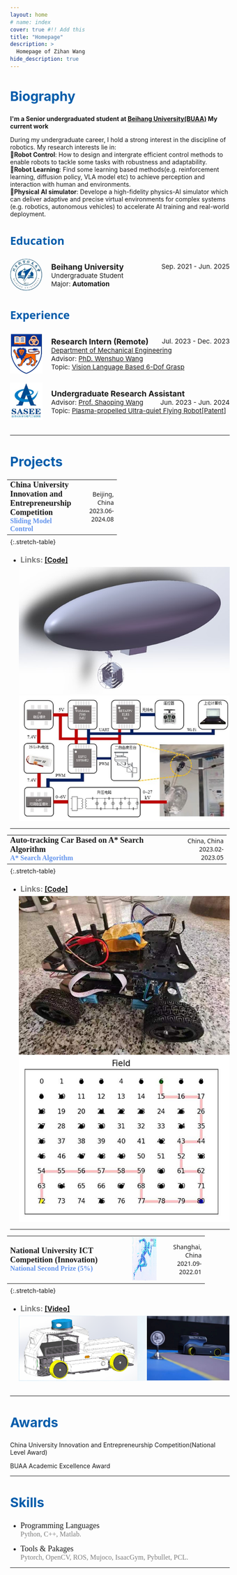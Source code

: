 ```yaml
---
layout: home
# name: index
cover: true #!! Add this
title: "Homepage"
description: >
  Homepage of Zihan Wang
hide_description: true
---
```

<!-- <script type="text/javascript">
	document.getElementsByClassName("page-title")[0].classList.add("sr-only");
</script>  -->

<!-- <style type="text/css">
	.page-title {
		position: absolute;
		width: 1px;
    height: 1px;
    margin: -1px;
    border: 0;
    padding: 0;
    clip: rect(0 0 0 0);
	}
</style> -->
<style>
  h1 {
    color:rgb(1,92,171); /* 更改为你想要的颜色 */
  }
</style>
<style>
  h3 {
    font-family: sans;
    color: rgb(0, 0, 0);
    font-size: 1.2rem;
  }
  span.small-text {
    font-size: 1rem; /* 或其他你想要的大小 */
  }
</style>

<style type="text/css">
  .body-social > ul {
    display: inline-block;
    list-style-type: none;
    margin-bottom: 0;
    overflow: hidden;
    padding: 0;
  }

  .body-social > ul > li {
    float: left;
    
    /* padding-left: 5px; */
    padding-right: 10px;
    
    /* display: inline-block; */
  }


  .body-social > ul > li > a {
    display: inline;
    text-align: center;
    font-size: 0.95rem;
    font-weight: 600;
    /*width: 3rem;*/
    /*height: 4rem;*/
    padding: 4px;
    
    /* line-height: 3rem; */
    
    text-decoration: none;
    border-width: 1px;
    border-style: solid;
    border-radius: 5px;
    transition: background-color 250ms, color 250ms, text-decoration-color 250ms, border-color 250ms;
    
    /* border-bottom: none; */
  }

  .body-social > ul > li > a:not(.btn):not(.no-hover) {
    border-color: var(--accent-color);
  }

  .body-social > ul > li > a:hover {
    color: white;
    background-color: var(--accent-color);
    border-radius: 5px;
    padding: 4px;
    transition: background-color 250ms, color 250ms, text-decoration-color 250ms, border-color 250ms;
  }

  .note-sm:before, .note:before {
    font-size: 1.3rem;
    color: rgb(1,92,171);
    line-height: 0.5em;
    /* padding: 1px; */
  }
</style>

<style>
/* Summary title style */
.summary-title {
  font-family: sans;
  font-size: 1.1rem;
  color: rgb(1,92,171);
  line-height: 1.8em;
  font-weight: bold;
  margin: 0.0em 0em;
  cursor: pointer;
}

/* Collapsible content styling */
.collapsible-content {
  display: none; /* Hide by default */
  width: 85%;
  font-size: 15px;
  color: gray;
  margin-top: 0.5em;
}
</style>

<h2 class="h1" style="color: rgb(1,92,171); font-weight: bold; font-size:30px" id="biography">Biography </h2>

**I'm a Senior undergraduated student at [Beihang University(BUAA)](https://ev.buaa.edu.cn/) My current work**

<!-- Previously, I received my B.Eng. from [Beihang University(BUAA)](https://ev.buaa.edu.cn/), where I was advised by []().  -->

During my undergraduate career, I hold a strong interest in the discipline of robotics. My research interests lie in:  
🌟**Robot Control**: How to design and intergrate efficient control methods to enable robots to tackle some tasks with robustness and adaptability.  
🌟**Robot Learning**: Find some learning based methods(e.g. reinforcement learning, diffusion policy, VLA model etc) to achieve perception and interaction with human and environments.  
🌟**Physical AI simulator**: Develope a high-fidelity physics-AI simulator which can deliver adaptive and precise virtual environments for complex systems (e.g. robotics, autonomous vehicles) to accelerate AI training and real-world deployment.

<!-- I'm interested in **Robotics**, **Machine Learning** and **Optimal Control**. Currently, I'm working on **Humanoid** and **Aerial Manipulation**. -->

<h3 class="h2" style="color: rgb(1,92,171); font-size: 25px; font-weight: bold;" id="">Education </h3>
<div>
  <!-- <div style="display: flex; align-items: center; margin:0rem 0rem 0.2rem 0rem">
      <div style="width: 15%; display: inline-block;">
          <img src="assets/images/cmu-seal-r.png" style="border-radius: 50%;">
      </div>
      <div style="padding-left: 4%; width: 83%; display: inline-block; height: 100%;">
          <span>
              <b style="font-size: 18px;">Carnegie Mellon University</b>
              <span style="font-size: 15px; float: right">Aug. 2024 - Present</span>
          </span><br>
          <span style="font-size: 15px;">Master Student</span><br>
          <span style="font-size: 15px;">Major:</span> <span style="font-size: 15px; font-weight: bold;">Robotic Systems Development</span><br>
      </div>
  </div> -->
  <!-- <br> -->
  <div style="display: flex; align-items: center; margin:0rem 0rem 0.2rem 0rem">
      <div style="width: 15%; display: inline-block;">
          <img src="assets/images/buaa.jpg" style="border-radius: 50%;">
      </div>
      <div style="padding-left: 4%; width: 83%; display: inline-block; height: 100%;">
          <span>
              <b style="font-size: 18px;">Beihang University</b>
              <span style="font-size: 15px; float: right">Sep. 2021 - Jun. 2025</span>
          </span><br>
          <span style="font-size: 15px;">Undergraduate Student</span><br>
          <span style="font-size: 15px;">Major:</span> <span style="font-size: 15px; font-weight: bold;">Automation</span><br>
      </div>
  </div>
</div>

<h3 class="h2" style="color: rgb(1,92,171); font-size: 25px; font-weight: bold;" id="">Experience </h3>
<div>
    <div style="display: flex; align-items: center;">
        <div style="width: 15%; display: inline-block;">
            <img src="assets/images/nus.jpg" style="border-square: 50%;">
        </div>
        <div style="padding-left: 4%; width: 83%; display: inline-block;">
            <span>
                <b style="font-size: 18px;">Research Intern (Remote)</b>
                <span style="font-size: 15px; float: right">Jul. 2023 - Dec. 2023</span>
            </span><br>
            <span style="font-size: 15px;"><a href="https://cde.nus.edu.sg/me/" target="_blank">Department of Mechanical Engineering</a></span><br>
            <span style="font-size: 15px;">Advisor: <a href="https://ieeexplore.ieee.org/author/37089168198" target="_blank">PhD. Wenshuo Wang</a></span><br>
            <span style="font-size: 15px;">Topic: <a href="https://docs.google.com/presentation/d/1AB1nN69qvbDMoYwKr_wVQCPA4gvBt-gM/edit?usp=drive_link&ouid=110514396844944080931&rtpof=true&sd=true" target="_blank">Vision Language Based 6-Dof Grasp</a></span><br>
        </div>
    </div>
    <br>
    <div style="display: flex; align-items: center;">
        <div style="width: 15%; display: inline-block;">
            <img src="assets/images/sasee.jpg" style="border-square: 50%;" width="100%">
        </div>
        <div style="padding-left: 4%; width: 83%; display: inline-block;">
            <span>
                <b style="font-size: 18px;">Undergraduate Research Assistant</b>
                <span style="font-size: 15px; float: right">Jun. 2023 - Jun. 2024</span>
            </span><br>
            <span style="font-size: 15px;">Advisor: <a href="https://shi.buaa.edu.cn/wangshaoping/en/index.htm" target="_blank">Prof. Shaoping Wang</a></span><br>
           <span style="font-size: 15px;">Topic: <a href="https://patents.google.com/patent/CN118220461A/en?oq=+CN118220461A" target="_blank">Plasma-propelled Ultra-quiet Flying Robot[Patent]</a></span><br>
        </div>
    </div>
    <!-- <br>
    <div style="display: flex; align-items: center;">
        <div style="width: 15%; display: inline-block;">
            <img src="assets/images/nls.svg" style="border-square: 50%;" width="90%">
        </div>
        <div style="padding-left: 4%; width: 83%; display: inline-block;">
            <span>
                <b style="font-size: 18px;">Undergraduate Research Assistant</b>
                <span style="font-size: 15px; float: right">Sep. 2022 - Feb. 2023</span>
            </span><br>
            <span style="font-size: 15px;"><a href="https://isn.sjtu.edu.cn/web/index" target="_blank">Institute for Sensing and Navigation at SJTU</a></span><br>
            <span style="font-size: 15px;">Advisor: <a href="https://drone.sjtu.edu.cn/dpzou/" target="_blank">Prof. Danping Zou</a></span><br>
            <span style="font-size: 15px;">Topic: </span><span style="font-size: 15px; font-weight: bold">Autonomous Drone Racing</span>
        </div>
    </div> -->
    <br>
</div>

<!-- You can find me on [Instagram](http://instagram.com/abirsaha_){:target="_blank"}. -->

<!-- <div class="body-social sidebar-social">
  <ul>
    <li> <a href="https://www.linkedin.com/in/abirsaha-" title="LinkedIn" class="no-mark-external" target="_blank"> <span class="icon-linkedin2"></span> <span aria-hidden="true">LinkedIn </span><span class="sr-only">Zihan Wang's LinkedIn profile</span></a></li>
    <li> <a href="https://scholar.google.co.uk/citations?hl=en&amp;user=40lh_7kAAAAJ&amp;view_op=list_works&amp;sortby=pubdate" title="Google Scholar" class="no-mark-external" target="_blank"> <span class="icon-googlescholar"></span> <span aria-hidden="true">Google Scholar </span><span class="sr-only">Zihan Wang's Google Scholar page</span></a></li>
    <li> <a href="https://twitter.com/abirsaha_" title="Twitter" class="no-mark-external" target="_blank"> <span class="icon-twitter"></span> <span aria-hidden="true">Twitter </span><span class="sr-only">Zihan Wang's Twitter profile</span></a></li>
    <!-- <li> <a href="https://instagram.com/abiroutdoors" title="Instagram" class="no-mark-external" target="_blank"> <span class="icon-instagram"></span> <span aria-hidden="true">Instagram </span><span class="sr-only">Zihan Wang's Instagram profile</span></a></li> 
  </ul>
</div> -->

<!-- ---
<h2 class="h1" style="color: rgb(1,92,171); font-weight: bold; font-size:30px" id="publication">Publication</h2>
<span style="font-size: 1.2rem;">
  (<sup style="font-weight: bold;">&dagger;</sup> denotes equal contributions)
</span>
- <h3 class="h2" style="font-size: 1.3rem; color: var(--prefer-color-scheme)">
  Perception-constrained Visual Servoing Based NMPC for Quadrotor Flight
  </h3>
  - <h4 class="h3" style="color: rgb(128 128 128); font-weight: bold; font-size: 1.0rem; ">Undergraduate Thesis (A grade TOP 3%), Advisor: <a href="https://irmv.sjtu.edu.cn/wanghesheng">Prof. Hesheng Wang</a></h4>
  - <h4 class="h3" style="color: rgb(128 128 128); font-weight: bold; font-size: 1.0rem; margin-bottom: -0.8em;"><span style="font-size: 1.1rem;">Links:</span> <a href="https://github.com/hang0610/ibvs_nmpc_px4.git">[Code]</a><a href="https://www.youtube.com/embed/3kP_b1RegkI">[Video]</a></h4>
  <h5 class="summary-title" style="font-family: sans; font-size: 1.1rem; color: rgb(1,92,171); line-height: 1.8em; font-weight: bold; margin: 0.2em 0em -0.2em 0em; margin-bottom: +0.2em;" onclick="toggleSummary('summary4')">▶ TL;DR</h5>
  <div class="collapsible-content" id="summary4" style="width: 85%; display: inline-block;">
      <span style="font-size: 15px; color: gray">Incorporated quadrotor dynamics and visual feature dynamics into NMPC to enable the quadrotor to flight </span>
      <span style="font-size: 15px; font-weight: 900">purely based on visual information without localization.</span>
  </div>
  <img src="assets/images/ibvs_nmpc.jpg" alt="Image 0" width="85%"/>
<br> -->

---

<h2 class="h1" style="color: rgb(1,92,171); font-weight: bold; font-size:30px" id="projects">Projects </h2>

<table class="stretch-table" style="margin: -0.2em 0em 0.5em -0.5em;  width: 50%">
  <tbody>
      <tr>
        <td style=" height:auto;">
          <div>
            <span style="font-family: 'Helvetica Neue Thin'; font-size: 1.15rem;font-weight: bold; height:auto;">China University Innovation and Entrepreneurship Competition</span>
            <br>
            <span class="icon-star-full" aria-hidden="true"></span>
            <span style="font-family: 'Comic Sans MS'; color: #6495ED; font-weight:bold; font-size:1.0rem">Sliding Model Control</span>
            <!-- <br>
            <span class="icon-briefcase" aria-hidden="true"></span>
            <span style="font-family: 'Comic Sans MS'; color: #696969; font-weight:bold; font-size:1.2rem">Team Leader</span> -->
          </div>
        </td>
        <td style="float: center; height:auto;">
          <!-- <img src="/assets/images/dji.jpg" style="float: left;" height="100" width="100"> -->
          </td>
          <td>
          <div style="text-align: right; vertical-align: top;">
            <span style="font-family: 'sans';">Beijing, China</span>
            <br>
            <span style="font-family: 'sans';">2023.06-2024.08</span>
          </div>
        </td>
      </tr>
  </tbody>
</table>
{:.stretch-table}

- <h4 class="h3" style="color: rgb(128 128 128); font-weight: bold; font-size: 1.0rem; margin-bottom: -0.5em;"><span style="font-size: 1.1rem;">Links:</span> <a href="https://github.com/ZihanWang0422/Plasma-propelled-ultra-quiet-flying-robot">[Code]</a></h4>
<span></span>
<!-- - <span style="font-size: 15px; color: gray; " class="table-span-spacing" >As the team leader, I implemented a SE(3) controller for quadrotor control in PX4-Autopilot, deployed YOLOv5 with TensorRT for object detection and P3P for pose estimation, and used RAPIDDS to generate collision-free trajectories for quadrotor navigation.</span> -->

<div style="padding-left: 20px; width: auto;">
  <div class="image-container2">
    <img src="assets/competition/aircraft.jpg" alt="Image 0" class="half-width" />
    <img src="assets/competition/power.jpg" alt="Image 1" class="half-width" />
  </div>
  <!-- <div class="image-container2">
    <img src="assets/competition/uav3_small.jpeg" alt="Image 0" class="half-width" />
    <img src="assets/competition/uav2.jpeg" alt="Image 1" class="half-width" />
  </div> -->
</div>

---

<table class="stretch-table" style="margin: 0.5em 0em 0.5em -0.5em; ">
  <tbody>
      <tr>
        <td style="width:auto; height:auto;">
          <div>
            <span style="font-family: 'Helvetica Neue Thin'; font-size: 1.15rem;font-weight: bold; width: auto;height:auto;">Auto-tracking Car Based on A* Search Algorithm</span>
            <br>
            <span class="icon-star-full" aria-hidden="true"></span>
            <span style="font-family: 'Comic Sans MS'; color: #6495ED; font-weight:bold; font-size:1.0rem">A* Search Algorithm</span>
            <!-- <br>
            <span class="icon-briefcase" aria-hidden="true"></span>
            <span style="font-family: 'Comic Sans MS'; color: #696969; font-weight:bold; font-size:1.2rem">Team Leader</span> -->
          </div>
        </td>
        <td style="float: center; width: auto; height:auto;">
          <!-- <img src="/assets/images/iot.jpg" style="float: center;" height="100" width="100"> -->
          </td>
          <td>
          <div style="text-align: right; vertical-align: top;">
            <span style="font-family: 'sans';">China, China</span>
            <br>
            <span style="font-family: 'sans';">2023.02-2023.05</span>
          </div>
        </td>
      </tr>
  </tbody>
</table>
{:.stretch-table}

- <h4 class="h3" style="color: rgb(128 128 128); font-weight: bold; font-size: 1.0rem; margin-bottom: -0.5em;"><span style="font-size: 1.1rem;">Links:</span> <a href="https://github.com/ZihanWang0422/YuyuanCup">[Code]</a></h4>
<span></span>
<!-- - <span style="font-size: 15px; color: gray; " class="table-span-spacing" >As the team leader, I led our team of 4 to design 'HarClass' from scratch, an app for modern intelligent classrooms, utilizing the distributed features of HarmonyOS, leveraged BearPi-HM Micro for environment awareness, and developed a data visualization website using custom communication protocols for cloud connectivity. <a href="https://youtu.be/VAeKPYEZg5o">[Video]</a></span> -->

<div style="padding-left: 20px;">
  <div class="image-container2">
    <img src="assets/competition/yuyuan.jpg" alt="Image 2" class="half-width" />
    <img src="assets/competition/A_star.jpg" alt="Image 3" class="half-width" />
  </div>
</div>


---

<table class="stretch-table" style="margin: 0.5em 0em 0.5em -0.5em; width: 90%">
  <tbody>
      <tr>
        <td style="width:auto; height:auto;">
          <div>
            <span style="font-family: 'Helvetica Neue Thin'; font-size: 1.15rem;font-weight: bold; width: auto;height:auto;">National University ICT Competition (Innovation)</span>
            <br>
            <span class="icon-star-full" aria-hidden="true"></span>
            <span style="font-family: 'Comic Sans MS'; color: #6495ED; font-weight:bold; font-size:1.0rem">National Second Prize (5%)</span>
            <!-- <br>
            <span class="icon-briefcase" aria-hidden="true"></span>
            <span style="font-family: 'Comic Sans MS'; color: #696969; font-weight:bold; font-size:1.2rem">Team Leader</span> -->
          </div>
        </td>
        <td style="float: center; width: auto; height:auto;">
          <img src="/assets/images/ict.jpg" style="float: center;" height="100" width="100">
          </td>
          <td>
          <div style="text-align: right; vertical-align: top;">
            <span style="font-family: 'sans';">Shanghai, China</span>
            <br>
            <span style="font-family: 'sans';">2021.09-2022.01</span>
          </div>
        </td>
      </tr>
  </tbody>
</table>
{:.stretch-table}

<!-- - <span style="font-size: 15px; color: gray; " class="table-span-spacing" >As the team leader, I conducted data set collection from edge devices via Socket and utilized the MindSpore framework along with the Ascend chip for the model combination of target detection and controlling. Finally, I deployed the combined model in an automated vehicle. <a href="https://youtu.be/QgceA6COu9s">[Video]</a></span> -->

- <h4 class="h3" style="color: rgb(128 128 128); font-weight: bold; font-size: 1.0rem; margin-bottom: -0.5em;"><span style="font-size: 1.1rem;">Links:</span> <a href="https://youtu.be/QgceA6COu9s">[Video]</a></h4>
<span></span>

<!-- <div style="padding-left: 20px;">
  <img src="assets/competition/ict1.png" alt="Image 2" width=900/> <img src="assets/competition/ict2.png" alt="Image 3" width=900/>
</div> -->

<div style="padding-left: 20px;">
  <img src="assets/competition/ict2.png" alt="Image 3" width=900/>
</div>

<!-- <img src="assets/competition/ict3.gif" alt="Image 1" width="100%"/> -->
<!-- <iframe width="900" height="600" 
  src="https://www.youtube.com/embed/VAeKPYEZg5o" frameborder="0" 
  allow="accelerometer; autoplay; clipboard-write; encrypted-media; 
  gyroscope; picture-in-picture" allowfullscreen></iframe> -->

<!-- --- -->

<!-- <table class="stretch-table">
  <tbody>
      <tr>
        <td style="width:auto; height:auto;">
          <div>
            <span style="font-family: 'Helvetica Neue Thin'; font-size: 1.5rem;font-weight: bold; width: auto;height:auto;">National University Unmanned Vehicle Competition(Huawei)</span>
            <br>
            <span class="icon-star-full" aria-hidden="true"></span>
            <span style="font-family: 'Comic Sans MS'; color: #6495ED; font-weight:bold; font-size:1.2rem">National Third Prize(TOP 10%)</span>
          </div>
        </td>
        <td style="float: center; width: auto; height:auto;">
          <img src="/assets/images/dji.jpg" style="float: center;" height="100" width="100">
          </td>
          <td>
          <div style="text-align: right; vertical-align: top;">
            <span style="font-family: 'sans';">Shenyang, China</span>
            <br>
            <span style="font-family: 'sans';">2021.06-2021.09</span>
          </div>
        </td>
      </tr>
  </tbody>
</table> -->
<!-- {:.stretch-table} -->
<br>

---

<h2 class="h1" style="color: rgb(1,92,171); font-weight: bold; font-size:30px" id="awards">Awards </h2>
  <span class="icon-award" aria-hidden="true"></span> China University Innovation and Entrepreneurship Competition(National Level Award)

  <span class="icon-award" aria-hidden="true"></span> BUAA Academic Excellence Award 

---

<!-- <h2 class="h1" style="color: rgb(1,92,171); font-weight: bold; font-size:30px" id="service">Service </h2>

- <font size=4 face="微软雅黑" >Reviewer: </font>
  <font size=3 face="微软雅黑" color=gray>ICRA 2025</font>

--- -->

<h2 class="h1" style="color: rgb(1,92,171); font-weight: bold; font-size:30px" id="skills">Skills </h2>

- <font size=4 face="微软雅黑" >Programming Languages<br></font>
  <font size=3 face="微软雅黑" color=gray>Python, C++, Matlab.</font>

- <font size=4 face="微软雅黑" >Tools & Pakages<br></font>
  <font size=3 face="微软雅黑" color=gray> Pytorch, OpenCV, ROS, Mujoco, IsaacGym, Pybullet, PCL.</font>

---

<!-- <h2 class="h1" style="color: rgb(1,92,171); font-weight: bold; font-size:30px" id="interests">Interests </h2>
During my leisure time, I also enjoy playing basketball, working out, traveling, and photography. These are all indispensable elements that heal my soul☺.

Here are some cute animals I photographed when travelling in my hometown:

<div class="image-container3">
  <img src="assets/interests/cat.jpeg" alt="Image 2" class="onethird-width" />
  <img src="assets/interests/dog.jpeg" alt="Image 3" class="onethird-width" />
  <img src="assets/interests/squirrel.jpeg" alt="Image 3" class="onethird-width" />
</div> -->

<script type='text/javascript' id='clustrmaps' src='//cdn.clustrmaps.com/map_v2.js?cl=ffffff&w=380&t=tt&d=w5Q40Mcc2glzXD3S396H2X_VPVmmSjd_AlGD-dtYM2o&co=2d78ad&cmo=3acc3a&cmn=ff5353&ct=ffffff'></script>

<!--posts-->

<style>
    /* table {
        width: 100%;
        border-collapse: collapse;
    }
      */
    th, td {
        /* max-width: 150px;
        padding: 8px;
        border: 1px solid #ccc;
        text-align: left; */
        word-wrap: break-word;/* 允许文字自动换行 */
    }
</style>


<style>
/* research */
hr:nth-of-type(1) {
  border-width: 3px 0 0 0 !important;
}
hr:nth-of-type(2) {
  border-width: 0.5px 0 0 0 !important;
}
hr:nth-of-type(3) {
  border-width: 0.5px 0 0 0 !important;
}
hr:nth-of-type(4) {
  border-width: 0.5px 0 0 0 !important;
}
/* competition */
hr:nth-of-type(5) {
  border-width: 0.5px 0 0 0 !important;
}
hr:nth-of-type(6) {
  border-width: 3px 0 0 0 !important;
}
hr:nth-of-type(7) {
  border-width: 0.5px 0 0 0 !important;
}
/* awards */
hr:nth-of-type(8) {
  border-width: 0.5px 0 0 0 !important;
}
/* Leadership */
hr:nth-of-type(9) {
  border-width: 3px 0 0 0 !important;
}
/* service */
hr:nth-of-type(10) {
  border-width: 3px 0 0 0 !important;
}
hr:nth-of-type(11) {
  border-width: 3px 0 0 0 !important;
}
hr:nth-of-type(12) {
  border-width: 3px 0 0 0 !important;
}
</style>